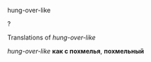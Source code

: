 hung-over-like

?


Translations of _hung-over-like_

_hung-over-like_
**как с похмелья**, **похмельный**